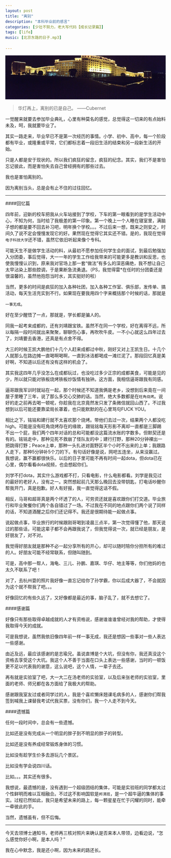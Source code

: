 ```yaml
---
layout: post
title: "离别"
description: "本科毕业前的感言"
categories: [少壮不努力，老大写代码【成长记录篇】]
tags: [life]
music: [北京东路的日子.mp3]

---
```


![image](/assets/images/2014-06-28-libie.JPG)

>华灯再上，离别的已是自己。 ——Cubernet

一觉醒来就要去参加毕业典礼，心里有种莫名的感觉，总觉得这一切来的有点始料未及，呵，我就要毕业了。

其实一路走来，毕业早已不是第一次经历的事情。小学、初中、高中，每一个阶段都有毕业，或隆重或平常，它们都标志着一段旧生活的结束和另一段新生活的开始。

只是人都是安于现状的。所以我们疯狂的留念，疯狂的纪念。其实，我们不是害怕忘记彼此，而是害怕失去自己曾经拥有的那些过去。

我也是害怕离别的。

因为离别当头，总是会有止不住的过往回忆。

---

####回忆篇

四年前，迎新的校车把我从火车站接到了学校，下车的第一眼看到的是学生活动中心，不知为何，当时给了我极差的第一印象。第一个晚上一个人睡在寝室里，满脑子想的都是要不回去补习吧，明年换个学校。。。不过后来一想，既来之则安之，时间久了说不定会慢慢发现它的好。果然现在觉得它其实还不错。是的，我现在觉得`电子科技大学`还不错，虽然它依旧听起来像个专科。

可能天生不是做学生活动的料，从最初不愿参加任何学生会的面试，到最后勉强加入分团委，事后觉得，大一一年的学生工作给我带来的可能更多是教训和反思，也使我慢慢认识到，原来我对官场上那一套“做法”有多么的深恶痛绝，我不想让自己太早沾染上那些腔调，于是果断急流勇退。（PS，我觉得雷*在任时的分团委还是很温馨的，虽然他抱怨当时水，其实挺好的啦）

当然，更多的时间是疯狂的加入各种社团，加入各种工作室、俱乐部，发传单、搞活动，每天生活充实到不行。如果现在要我用四个字来概括那个时候的话，那就是

`一事无成`。

好在至少醒悟了一点，那就是，学长都是骗人的。

同我一起考来成都的，还有刘靖跟宝铁。虽然不在同一个学校，好在离得不远，所以每隔一段时间就出来聚聚，聊聊伤心事，再吹吹牛皮。一不小心就这么四年过去了，刘靖要去香港，还真是有点舍不得。

大三的时候王凯大鹏他们十几个人赶来成都过中秋，刚好又对上王凯生日。十几个人就那么在路边摊一直喝啊喝啊，一直到冰洁都喝成一滩烂泥了。那段回忆真是美好啊，不知道以后还有没有这样的机会了。

其实我这四年几乎没怎么在成都玩过，也没吃过多少正宗的成都美食，可能是见的少，所以就只能对铁板烧烤铁板炒饭情有独钟。这方面，我相信逼哥跟我有同感。

逼哥跟我军训时就站在一起，那个时候还不知道我俩是老乡，没想到后来竟在一间屋子里睡了三年，说了那么多交心交肺的话。当然，绝大多数都是在`旺角烧烤`。说好的走之前再去喝一顿呢，你趁我在北京竟然发只发了条微信就回山西了。不过我想到以后可能还要靠梁局长罩着，也只能默默的在心里骂句FUCK YOU。

相比之下，铭铭和建行就不太喜欢那个烧烤。带他们去过一次，结果两个人都没吃high。可能是没有旺角烧烤存在的缘故，跟铭铭每天形影不离却一直都是三脚踢不出一个屁，我们两个四年对话的总和可能都没这篇流水账的字数多。但默契还是有的。铭铭走中，那种见死不救崩了怪队友的中；建行打野，那种20分钟裸出一把跳得打野；Peace上单，那种一头扎进对面野区半个小时不出来的上单；我跟路人走下，那种5分钟补5个刀的下。有句话好像是说，网吧五连坐，从来没赢过。我想说，赢不赢都很快乐。以后的日子里可能不再有时间一起dota，但dota已在心里，偶尔看看dota视频，也会想起你们。

刘学不打dota，其实什么游戏都不打，只看电影，什么电影都看。刘学是我见过的最好的老好人，没有之一。突然想起前几天那么晚回去没带钥匙，打电话吵醒你帮我开门，真是抱歉。好人有好报，我一直觉得这话不假。

相反，马哥和超哥真是两个坏透了的人，可劳资还就是喜欢跟你们打交道。毕业旅行和毕业聚餐你们两个各自错过了一场。不过我在不同的地点跟你们两个说了同样的话，不知道酒醒之后你们还记得不。我还是很期待能一起做点事。

说起做点事，毕业旅行的时候跟刚哥喝到凌晨三点半，第一次觉得懂了他，那天说过的那些话，可能这辈子都不会再跟我说了，但我觉得说一次，就已经是朋友，是好朋友了，对不对。

我觉得好朋友就是那种不必一起分享所有的开心，却可以随时陪你分担所有的难过的人。好朋友可能不经常联系，但随叫随到。

可是，高中那一帮人，海龟、三儿、孙鹏、嘉琪、华仔、地主等等，你们他妈的也太久不联系了吧！

对了，去杭州耍的照片我好像一直忘记给你了孙学霸，你以后成大器了，不会就因为这个就不帮我了吧。。。

好像回忆的有些久远了，又好像都是最近的事，脑子乱了，就不去想它了。

####感谢篇

好像只有那些取得卓越成就的人才有资格说，感谢谁谁谁曾经对我的帮助，才使得我取得今天的成就。

可是我想说，虽然我依旧像四年前一样一事无成，我还是想因一些事对一些人表达一些感谢。

由近及远，最应该感谢的是志瑜兄。虽说直博是个大坑，但没有你，我还真没这个资格去享受这个大坑。我这个人不善于当面在口头上表达一些感谢，当时的一顿饭更不足以代表我的谢意，这么说吧，这个人情，一辈子去还。

再有就是实验室了吧，大一大二在汤老师的实验室，以及后来张老师的实验室，里面的老师、师兄都在各方面给了我极大的帮助。

感谢跟我室友过或者同学过的人，我是个喜欢懒床翘课毛病多的人，感谢你们帮我签到喊我上课替我考试代我买票，没有你们，我一个人走不到今天。

####遗憾篇

任何一段时间中，总会有一些遗憾。

比如还是没有完成从一个明显的胖子到不明显的胖子的转型。

比如还是没有养成经常锻炼身体的习惯。

比如没有趁学生价多去游玩几个景区。

比如没有学会说四川话。

比如。。。其实还有很多。

我想说，最遗憾的是，没有遇到一个超级团结的集体，可能是实验班的同学都太过个性鲜明而难以互相融合。不过这不影响国软是`邦清班`，是一个超牛逼的集体的事实。过程已然如此，我只是希望未来的路上，每一颗星星在忙于闪耀的同时，能牵一牵彼此的手。

当然，遗憾虽有，但不后悔。

---

今天去领博士通知书，老师再三核对照片来确认是否来本人带领，边看边说，“怎么感觉你好小啊，是本人吗？”

我在心中默念，我是还小啊，因为未来的路还长。
